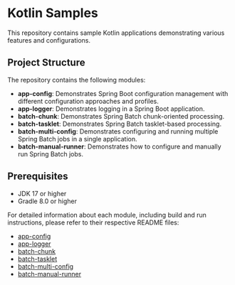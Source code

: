 # Kotlin Samples

This repository contains sample Kotlin applications demonstrating various features and configurations.

## Project Structure

The repository contains the following modules:

- **app-config**: Demonstrates Spring Boot configuration management with different configuration approaches and profiles.
- **app-logger**: Demonstrates logging in a Spring Boot application.
- **batch-chunk**: Demonstrates Spring Batch chunk-oriented processing.
- **batch-tasklet**: Demonstrates Spring Batch tasklet-based processing.
- **batch-multi-config**: Demonstrates configuring and running multiple Spring Batch jobs in a single application.
- **batch-manual-runner**: Demonstrates how to configure and manually run Spring Batch jobs.

## Prerequisites

- JDK 17 or higher
- Gradle 8.0 or higher

For detailed information about each module, including build and run instructions, please refer to their respective README files:

- [app-config](./app-config/README.md)
- [app-logger](./app-logger/README.md)
- [batch-chunk](./batch-chunk/README.md)
- [batch-tasklet](./batch-tasklet/README.md)
- [batch-multi-config](./batch-multi-config/README.md)
- [batch-manual-runner](./batch-manual-runner/README.md)
